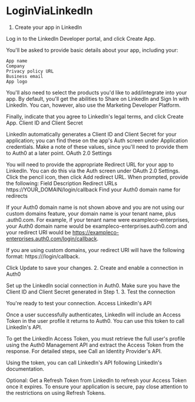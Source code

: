# LoginViaLinkedIn
1. Create your app in LinkedIn

Log in to the LinkedIn Developer portal, and click Create App.

You'll be asked to provide basic details about your app, including your:

    App name
    Company
    Privacy policy URL
    Business email
    App logo

You'll also need to select the products you'd like to add/integrate into your app. By default, you'll get the abilities to Share on LinkedIn and Sign In with LinkedIn. You can, however, also use the Marketing Developer Platform.

Finally, indicate that you agree to LinkedIn's legal terms, and click Create App.
Client ID and Client Secret

LinkedIn automatically generates a Client ID and Client Secret for your application; you can find these on the app's Auth screen under Application credentials. Make a note of these values, since you'll need to provide them to Auth0 at a later point.
OAuth 2.0 Settings

You will need to provide the appropriate Redirect URL for your app to LinkedIn. You can do this via the Auth screen under OAuth 2.0 Settings. Click the pencil icon, then click Add redirect URL. When prompted, provide the following:
Field 	Description
Redirect URLs 	https://YOUR_DOMAIN/login/callback
Find your Auth0 domain name for redirects

If your Auth0 domain name is not shown above and you are not using our custom domains feature, your domain name is your tenant name, plus .auth0.com. For example, if your tenant name were exampleco-enterprises, your Auth0 domain name would be exampleco-enterprises.auth0.com and your redirect URI would be https://exampleco-enterprises.auth0.com/login/callback.

If you are using custom domains, your redirect URI will have the following format: https://<YOUR CUSTOM DOMAIN>/login/callback.

Click Update to save your changes.
2. Create and enable a connection in Auth0

Set up the LinkedIn social connection in Auth0. Make sure you have the Client ID and Client Secret generated in Step 1.
3. Test the connection

You're ready to test your connection.
Access LinkedIn's API

Once a user successfully authenticates, LinkedIn will include an Access Token in the user profile it returns to Auth0. You can use this token to call LinkedIn's API.

To get the LinkedIn Access Token, you must retrieve the full user's profile using the Auth0 Management API and extract the Access Token from the response. For detailed steps, see Call an Identity Provider's API.

Using the token, you can call LinkedIn's API following LinkedIn's documentation.

Optional: Get a Refresh Token from LinkedIn to refresh your Access Token once it expires. To ensure your application is secure, pay close attention to the restrictions on using Refresh Tokens.
